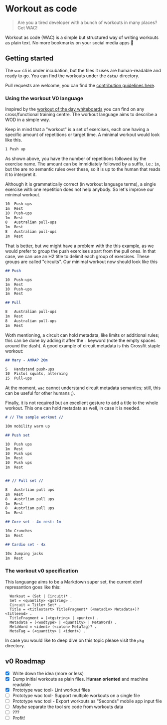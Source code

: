 # Workout as code

> Are you a tired developer with a bunch of workouts in many places? Get WAC!

Workout as code (WAC) is a simple but structured way of writing workouts as
plain text. No more bookmarks on your social media apps :muscle:

## Getting started

The `wac` cli is under incubation, but the files it uses are human-readable and
ready to go. You can find the workouts under the `data/` directory.


Pull requests are welcome, you can find the [contribution guidelines here](docs/CONTRIBUTING.md).

### Using the workout V0 language

Inspired by the
[workout of the day whiteboards](https://www.google.com/search?q=wod+whiteboard&tbm=isch)
you can find on any cross/functional training centre. The workout language aims
to describe a WOD in a simple way.

Keep in mind that a "workout" is a set of exercises, each one having a specific
amount of repetitions or target time. A minimal workout would look like this.

```markdown
1 Push up
```

As shown above, you have the number of repetitions followed by the exercise
name. The amount can be immidiately followed by a suffix, i.e.: `1m`, but the
are no semantic rules over these, so it is up to the human that reads it to
interpret it.

Although it is grammatically correct (in workout language terms), a single
exercise with one repetition does not help anybody. So let's improve our minimal
workout.

```markdown
10  Push-ups
1m  Rest
10  Push-ups
1m  Rest
8   Australian pull-ups
1m  Rest
8   Australian pull-ups
1m  Rest
```

That is better, but we might have a problem with the this example, as we would
prefer to group the push exercises apart from the pull ones. In that case, we
can use an H2 title to delimit each group of exercises. These groups are called
"circuits". Our minimal workout now should look like this


```markdown
## Push

10  Push-ups
1m  Rest
10  Push-ups
1m  Rest

## Pull

8   Australian pull-ups
1m  Rest
8   Australian pull-ups
1m  Rest
```

Woth mentioning, a circuit can hold metadata, like limits or additional rules;
this can be done by adding it after the ` - ` keyword (note the empty spaces
around the dash). A good example of circuit metadata is this Crossfit staple
workout:

```markdown
## Mary - AMRAP 20m

5	Handstand push-ups
10	Pistol squats, alterning
15	Pull-ups
```

At the moment, `wac` cannot understand circuit metadata semantics; still, this
can be useful for other humans ;).

Finally, it is not required but an excellent gesture to add a title to the whole
workout. This one can hold metadata as well, in case it is needed.

```markdown
# // The sample workout //

10m mobility warm up

## Push set

10	Push ups
1m	Rest
10	Push ups
1m	Rest
10	Push ups
1m	Rest


## // Pull set //

8   Austrlian pull ups
1m  Rest
8   Austrlian pull ups
1m  Rest
8   Austrlian pull ups
1m  Rest

## Core set - 4x rest: 1m

10x	Crunches
1m	Rest

## Cardio set - 4x

10x Jumping jacks
1m  Rest
```

### The workout v0 specification

This languange aims to be a Markdown super set, the current ebnf represantion
goes like this:

```ebnf
  Workout = (Set | Circuit)* .
  Set = <quantity> <gstring> .
  Circuit = Title+ Set* .
  Title = <titlestart> TitleFragment* (<metadiv> Metadata+)? <titleend> .
  TitleFragment = (<tgstring> | <puntc>) .
  Metadata = (<wodtype> | <quantity> | MetaWord) .
  MetaWord = <ident> (<colon> MetaTag)? .
  MetaTag = (<quantity> | <ident>) .
```

In case you would like to deep dive on this topic please visit the `pkg`
directory.

## v0 Roadmap

- [x] Write down the idea (more or less)
- [x] Dump initial workouts as plain files. **Human oriented** and machine readable
- [x] Prototype wac tool- Lint workout files
- [ ] Prototype wac tool- Support multiple workouts on a single file
- [ ] Prototype wac tool - Export workouts as "Seconds" mobile app input file
- [ ] *Maybe* separate the tool src code from workouts data
- [ ] ???
- [ ] Profit!
